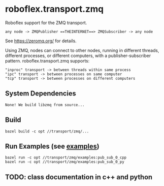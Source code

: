 # roboflex.transport.zmq

Roboflex support for the ZMQ transport.

    any node -> ZMQPublisher ==THEINTERNET==> ZMQSubscriber -> any node

See https://zeromq.org/ for details.

Using ZMQ, nodes can connect to other nodes, running in different threads, different processes, or different computers, with a publisher-subscriber pattern. roboflex.transport.zmq supports:

    "inproc" transport -> between threads within same process
    "ipc" transport -> between processes on same computer
    "tcp" transport -> between processes on different computers


## System Dependencies

    None! We build libzmq from source...

## Build

    bazel build -c opt //transport/zmq/...

## Run Examples (see [examples](examples))

    bazel run -c opt //transport/zmq/examples:pub_sub_0_cpp
    bazel run -c opt //transport/zmq/examples:pub_sub_0_py

## TODO: class documentation in c++ and python